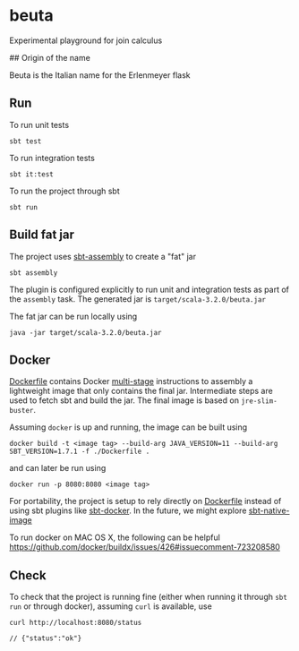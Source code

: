 # beuta

Experimental playground for join calculus 

## Origin of the name 

Beuta is the Italian name for the Erlenmeyer flask

## Run

To run unit tests
```shell
sbt test
```

To run integration tests
```shell
sbt it:test
```

To run the project through sbt
```shell
sbt run
```

## Build fat jar 

The project uses  [sbt-assembly](https://github.com/sbt/sbt-assembly) to create a "fat" jar
```
sbt assembly
```

The plugin is configured explicitly to run unit and integration tests as part of the `assembly` task. The generated jar is `target/scala-3.2.0/beuta.jar`

The fat jar can be run locally using
```
java -jar target/scala-3.2.0/beuta.jar
```

## Docker

[Dockerfile](Dockerfile) contains Docker [multi-stage](https://docs.docker.com/develop/develop-images/multistage-build/) instructions to assembly a lightweight image that only contains the final jar.
Intermediate steps are used to fetch sbt and build the jar. The final image is based on `jre-slim-buster`.

Assuming `docker` is up and running, the image can be built using
```
docker build -t <image tag> --build-arg JAVA_VERSION=11 --build-arg SBT_VERSION=1.7.1 -f ./Dockerfile .
```

and can later be run using
```
docker run -p 8080:8080 <image tag>
```

For portability, the project is setup to rely directly on [Dockerfile](Dockerfile) instead of using sbt plugins like [sbt-docker](https://github.com/marcuslonnberg/sbt-docker).
In the future, we might explore [sbt-native-image](https://github.com/scalameta/sbt-native-image)

To run docker on MAC OS X, the following can be helpful https://github.com/docker/buildx/issues/426#issuecomment-723208580

## Check

To check that the project is running fine (either when running it through `sbt run` or through docker), assuming `curl` is available, use
```
curl http://localhost:8080/status

// {"status":"ok"}
```
